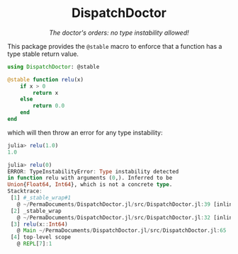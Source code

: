 <div align="center">

# DispatchDoctor

*The doctor's orders: no type instability allowed!*

</div>

This package provides the `@stable` macro
to enforce that a function has a type stable
return value.

```julia
using DispatchDoctor: @stable

@stable function relu(x)
    if x > 0
        return x
    else
        return 0.0
    end
end
```

which will then throw an error for
any type instability:

```julia
julia> relu(1.0)
1.0

julia> relu(0)
ERROR: TypeInstabilityError: Type instability detected
in function relu with arguments (0,). Inferred to be
Union{Float64, Int64}, which is not a concrete type.
Stacktrace:
 [1] #_stable_wrap#1
   @ ~/PermaDocuments/DispatchDoctor.jl/src/DispatchDoctor.jl:39 [inlined]
 [2] _stable_wrap
   @ ~/PermaDocuments/DispatchDoctor.jl/src/DispatchDoctor.jl:32 [inlined]
 [3] relu(x::Int64)
   @ Main ~/PermaDocuments/DispatchDoctor.jl/src/DispatchDoctor.jl:65
 [4] top-level scope
   @ REPL[7]:1
```
